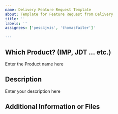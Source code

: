 ```yaml
---
name: Delivery Feature Request Template
about: Template for Feature Request from Delivery
title: ''
labels: ''
assignees: ['pesc4jvis', 'thomasfailer']'

---
```


## Which Product? (IMP, JDT ... etc.)

Enter the Product name here

## Description

Enter your description here

## Additional Information or Files

